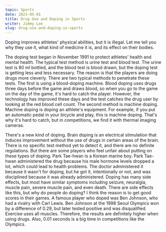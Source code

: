 ```yaml
---
topic: Sports
date: 2023-05-01
title: Drug Use and Doping in Sports
writer: Jimmy Lee
slug: drug-use-and-doping-in-sports
---
```

Doping improves athletes' physical abilities, but it is illegal. Let me tell you why they use it, what kind of medicine it is, and its effect on their bodies.

The doping test began in November 1991 to protect athletes' health and mental health. The typical test method is urine test and blood test. The urine test is 80 ml bottled, and the blood test is blood drawn, but the doping test is getting less and less necessary. The reason is that the players are doing drugs more cleverly. There are two typical methods to penetrate these tests. The first is using a blood-doping machine. Blood doping uses drugs three days before the game and draws blood, so when you go to the game on the day of the game, it's hard to catch the player. However, the technology has improved these days and the test catches the drug user by looking at the red blood cell count. The second method is machine doping. Machine doping is doping an athlete's equipment. For example, if you put an automatic pedal in your bicycle and play, this is machine doping. That's why it's hard to catch, but in competitions, we find it with thermal imaging cameras.

There's a new kind of doping. Brain doping is an electrical stimulation that induces improvement without the use of drugs in certain areas of the brain. There is no specific test method yet to detect it, and there are no definite regulations. But there are some players who feel unfair about putting on these types of doping. Park Tae-hwan is a Korean marine boy. Park Tae-hwan administered the drug because his male hormone levels dropped a lot, which could lead to health problems. The doctor administered it because it wasn't for doping, but he got it, intentionally or not, and was disciplined because it was already administered. Doping has many side effects, but most have similar symptoms including seizure, neuralgia, muscle pain, severe muscle pain, and even death. There are side effects like this, but why do people do doping? I think the reason is to get good scores in their games. A  famous player who doped was Ben Johnson, who had a rivalry with Carl Lewis. Ben Johnson at the 1998 Seoul Olympics won by a difference of 0.29, but later tested positive and was disqualified. Exercise uses all muscles. Therefore, the results are definitely higher when using drugs. Also, 0.01 seconds is a big time in competitions like the Olympics.